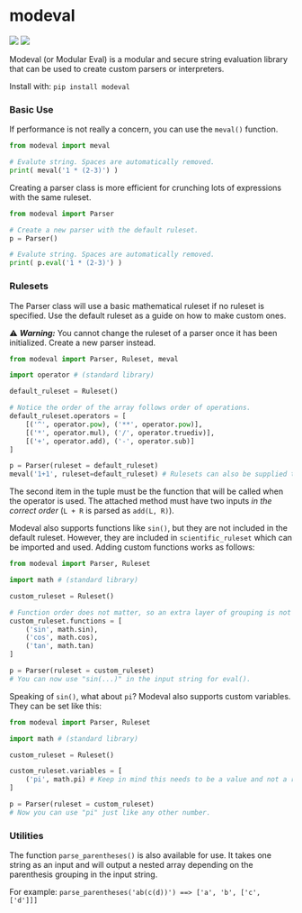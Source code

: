 # modeval

![](https://img.shields.io/badge/license-MIT-blue) ![](https://img.shields.io/badge/python-3.x-yellowgreen)

Modeval (or Modular Eval) is a modular and secure string evaluation library that can be used to create custom parsers or interpreters.

Install with: `pip install modeval`

### Basic Use

If performance is not really a concern, you can use the `meval()` function.

```python
from modeval import meval

# Evalute string. Spaces are automatically removed.
print( meval('1 * (2-3)') )
```

Creating a parser class is more efficient for crunching lots of expressions with the same ruleset.

```python
from modeval import Parser

# Create a new parser with the default ruleset.
p = Parser()

# Evalute string. Spaces are automatically removed.
print( p.eval('1 * (2-3)') )
```

### Rulesets 

The Parser class will use a basic mathematical ruleset if no ruleset is specified. Use the default ruleset as a guide on how to make custom ones.

:warning: ***Warning:*** You cannot change the ruleset of a parser once it has been initialized. Create a new parser instead.

```python
from modeval import Parser, Ruleset, meval

import operator # (standard library)

default_ruleset = Ruleset()

# Notice the order of the array follows order of operations.
default_ruleset.operators = [
    [('^', operator.pow), ('**', operator.pow)],
    [('*', operator.mul), ('/', operator.truediv)],
    [('+', operator.add), ('-', operator.sub)]
]

p = Parser(ruleset = default_ruleset)
meval('1+1', ruleset=default_ruleset) # Rulesets can also be supplied to meval()
```

The second item in the tuple must be the function that will be called when the operator is used. The attached method must have two inputs *in the correct order* (`L + R` is parsed as `add(L, R)`).

Modeval also supports functions like `sin()`, but they are not included in the default ruleset. However, they are included in `scientific_ruleset` which can be imported and used. Adding custom functions works as follows:

```python
from modeval import Parser, Ruleset

import math # (standard library)

custom_ruleset = Ruleset()

# Function order does not matter, so an extra layer of grouping is not needed.
custom_ruleset.functions = [
    ('sin', math.sin),
    ('cos', math.cos),
    ('tan', math.tan)
]

p = Parser(ruleset = custom_ruleset)
# You can now use "sin(...)" in the input string for eval().
```

Speaking of `sin()`, what about `pi`? Modeval also supports custom variables. They can be set like this:
```python
from modeval import Parser, Ruleset

import math # (standard library)

custom_ruleset = Ruleset()

custom_ruleset.variables = [
    ('pi', math.pi) # Keep in mind this needs to be a value and not a reference to function.
]

p = Parser(ruleset = custom_ruleset)
# Now you can use "pi" just like any other number.
```

### Utilities

The function `parse_parentheses()` is also available for use. It takes one string as an input and will output a nested array depending on the parenthesis grouping in the input string.

For example: `parse_parentheses('ab(c(d))') ==> ['a', 'b', ['c', ['d']]]`